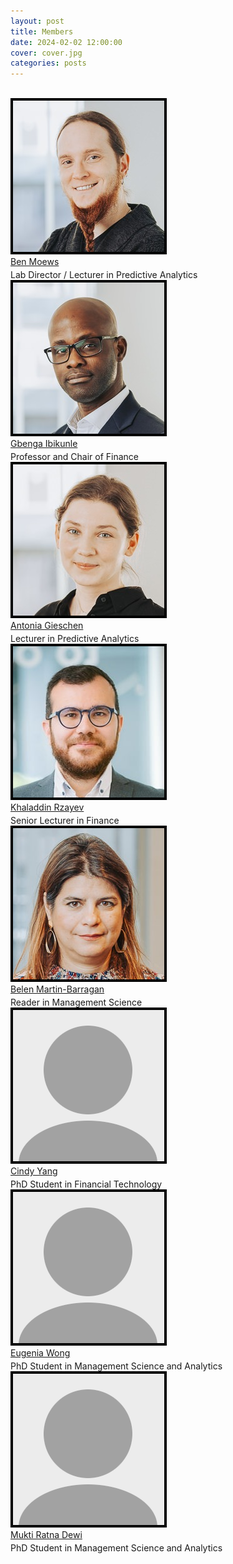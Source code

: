 ```yaml
---
layout: post
title: Members
date: 2024-02-02 12:00:00
cover: cover.jpg
categories: posts
---
```


<style type="text/css">
#img-link, #img-link img{
   text-decoration: none !important;
   border:0px !important;
   outline:none !important;
   border-width: 0px !important;
   outline-width:0px !important;
   border-bottom: none !important;
}
</style>

<br>

<div class="card">
  <img class="image" alt="profile image" src="/images/ben_m.png"/>
  <div>
    <div class="name"><a href="https://www.business-school.ed.ac.uk/staff/ben-moews" class="nounderline">Ben Moews</a></div>
    <p class="" style="margin: 4px;"></p>
    <div class="job">Lab Director / Lecturer in Predictive Analytics</div>
  </div>
</div>

<div class="card">
  <img class="image" alt="profile image" src="/images/gbenga_i.png"/>
  <div>
    <div class="name"><a href="https://www.business-school.ed.ac.uk/staff/gbenga-ibikunle" class="nounderline">Gbenga Ibikunle</a></div>
    <p class="" style="margin: 4px;"></p>
    <div class="job">Professor and Chair of Finance</div>
  </div>
</div>

<div class="card">
  <img class="image" alt="profile image" src="/images/antonia_g.png"/>
  <div>
    <div class="name"><a href="https://www.business-school.ed.ac.uk/staff/antonia-gieschen" class="nounderline">Antonia Gieschen</a></div>
    <p class="" style="margin: 4px;"></p>
    <div class="job">Lecturer in Predictive Analytics</div>
  </div>
</div>

<div class="card">
  <img class="image" alt="profile image" src="/images/khaladdin_r.png"/>
  <div>
    <div class="name"><a href="https://www.business-school.ed.ac.uk/staff/khaladdin-rzayev" class="nounderline">Khaladdin Rzayev</a></div>
    <p class="" style="margin: 4px;"></p>
    <div class="job">Senior Lecturer in Finance</div>
  </div>
</div>

<div class="card">
  <img class="image" alt="profile image" src="/images/belen_m.png"/>
  <div>
    <div class="name"><a href="https://www.business-school.ed.ac.uk/staff/belen-martin-barragan" class="nounderline">Belen Martin-Barragan</a></div>
    <p class="" style="margin: 4px;"></p>
    <div class="job">Reader in Management Science</div>
  </div>
</div>

<div class="card">
  <img class="image" alt="profile image" src="/images/unknown.png"/>
  <div>
    <div class="name"><a href="https://www.business-school.ed.ac.uk/phd-profile/cindy-yang" class="nounderline">Cindy Yang</a></div>
    <p class="" style="margin: 4px;"></p>
    <div class="job">PhD Student in Financial Technology</div>
  </div>
</div>

<div class="card">
  <img class="image" alt="profile image" src="/images/unknown.png"/>
  <div>
    <div class="name"><a href="https://www.business-school.ed.ac.uk/phd-profile/eugenia-wong" class="nounderline">Eugenia Wong</a></div>
    <p class="" style="margin: 4px;"></p>
    <div class="job">PhD Student in Management Science and Analytics</div>
  </div>
</div>

<div class="card">
  <img class="image" alt="profile image" src="/images/unknown.png"/>
  <div>
    <div class="name"><a href="https://www.business-school.ed.ac.uk/phd-profile/mukti-ratna-dewi" class="nounderline">Mukti Ratna Dewi</a></div>
    <p class="" style="margin: 4px;"></p>
    <div class="job">PhD Student in Management Science and Analytics</div>
  </div>
</div>

<!--<br><br>

<h1 id="title" style="color:#d50032;">Affiliates</h1>

<br>-->

<br>
<!--If you are interested in becoming a member or affiliated researcher, please contact the lab director.-->
